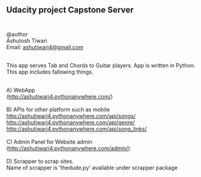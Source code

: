 ## Udacity project Capstone Server <br /><br />

@author <br />
Ashutosh Tiwari<br />
Email: ashutiwari4@gmail.com <br /><br />

This app serves Tab and Chords to Guitar players. App is written in Python.
This app includes fallowing things.<br /><br />

A) WebApp <br />(http://ashutiwari4.pythonanywhere.com/) <br /><br />
B) APIs for other platform such as mobile <br />
    http://ashutiwari4.pythonanywhere.com/api/songs/ <br />
    http://ashutiwari4.pythonanywhere.com/api/genre/ <br />
    http://ashutiwari4.pythonanywhere.com/api/song_links/ <br /><br />
C) Admin Panel for Website admin <br />
    (http://ashutiwari4.pythonanywhere.com/admin/) <br /><br />
D) Scrapper to scrap sites. <br />
    Name of scrapper is 'thedude.py' available under scrapper package <br />